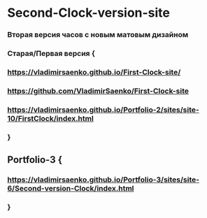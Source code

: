 # Second-Clock-version-site
 
### Вторая версия часов с новым матовым дизайном

### Старая/Первая версия {

### https://vladimirsaenko.github.io/First-Clock-site/
 
### https://github.com/VladimirSaenko/First-Clock-site
 
### https://vladimirsaenko.github.io/Portfolio-2/sites/site-10/FirstClock/index.html
 
### }

## Portfolio-3 {

### https://vladimirsaenko.github.io/Portfolio-3/sites/site-6/Second-version-Clock/index.html

### }
